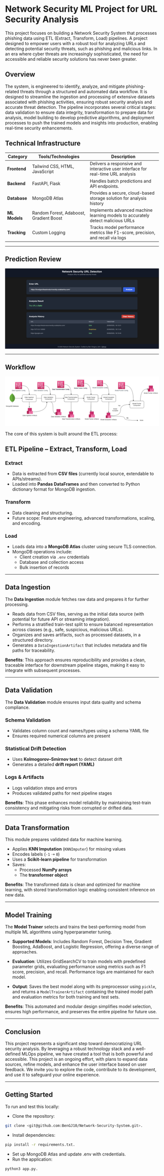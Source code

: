 # Network Security ML Project for URL Security Analysis

This project focuses on building a Network Security System that processes phishing data using ETL (Extract, Transform, Load) pipelines. A project designed to empower users with a robust tool for analyzing URLs and detecting potential security threats, such as phishing and malicious links. In an era where cyber threats are increasingly sophisticated, the need for accessible and reliable security solutions has never been greater.

## Overview

The system, is engineered to identify, analyze, and mitigate phishing-related threats through a structured and automated data workflow. It is designed to streamline the ingestion and processing of extensive datasets associated with phishing activities, ensuring robust security analysis and accurate threat detection. The pipeline incorporates several critical stages: data validation to ensure data integrity, transformation to prepare data for analysis, model building to develop predictive algorithms, and deployment processes to push the trained models and insights into production, enabling real-time security enhancements.


## Technical Infrastructure

| **Category**             | **Tools/Technologies**                                  | **Description**                                                |
|--------------------------|---------------------------------------------------------|----------------------------------------------------------------|
| **Frontend**             | Tailwind CSS, HTML, JavaScript                          | Delivers a responsive and interactive user interface for real-time URL analysis|
| **Backend**              | FastAPI, Flask                                          | Handles batch predictions and API endpoints.                   |
| **Database**             | MongoDB Atlas                                           | Provides a secure, cloud-based storage solution for analysis history|
| **ML Models**            | Random Forest, Adaboost, Gradient Boost                 | Implements advanced machine learning models to accurately detect malicious URLs|
| **Tracking**             | Custom Logging                                          | Tracks model performance metrics like F1-score, precision, and recall via logs|

---

## Prediction Review

![FrontEnd](images/prediction.png)
 
---

## Workflow
![Workflow Diagram](images/workflow.png)

The core of this system is built around the ETL process:

##  ETL Pipeline – Extract, Transform, Load

### Extract
- Data is extracted from **CSV files** (currently local source, extendable to APIs/streams).
- Loaded into **Pandas DataFrames** and then converted to Python dictionary format for MongoDB ingestion.

### Transform
- Data cleaning and structuring.
- Future scope: Feature engineering, advanced transformations, scaling, and encoding.

### Load
- Loads data into a **MongoDB Atlas** cluster using secure TLS connection.
- MongoDB operations include:
  - Client creation via `.env` credentials
  - Database and collection access
  - Bulk insertion of records


---

## Data Ingestion

The **Data Ingestion** module fetches raw data and prepares it for further processing.

- Reads data from CSV files, serving as the initial data source (with potential for future API or streaming integration).
- Performs a stratified train-test split to ensure balanced representation across classes (e.g., safe, suspicious, malicious URLs).
- Organizes and saves artifacts, such as processed datasets, in a structured directory.
- Generates a `DataIngestionArtifact` that includes metadata and file paths for traceability.

**Benefits**: This approach ensures reproducibility and provides a clean, traceable interface for downstream pipeline stages, making it easy to integrate with subsequent processes.

--- 

## Data Validation

The **Data Validation** module ensures input data quality and schema compliance.

### Schema Validation
- Validates column count and names/types using a schema YAML file
- Ensures required numerical columns are present

### Statistical Drift Detection
- Uses **Kolmogorov–Smirnov test** to detect dataset drift
- Generates a detailed **drift report (YAML)**

### Logs & Artifacts
- Logs validation steps and errors
- Produces validated paths for next pipeline stages

**Benefits**: This phase enhances model reliability by maintaining test-train consistency and mitigating risks from corrupted or drifted data.

---

## Data Transformation

This module prepares validated data for machine learning.

- Applies **KNN Imputation** (`KNNImputer`) for missing values
- Encodes labels (`-1` ➝ `0`)
- Uses a **Scikit-learn pipeline** for transformation
- Saves:
  - Processed **NumPy arrays**
  - The **transformer object** 

**Benefits**: The transformed data is clean and optimized for machine learning, with stored transformation logic enabling consistent inference on new data.

---

## Model Training

The **Model Trainer** selects and trains the best-performing model from multiple ML algorithms using hyperparameter tuning.

- **Supported Models**: Includes Random Forest, Decision Tree, Gradient Boosting, AdaBoost, and Logistic Regression, offering a diverse range of approaches.

- **Evaluation**: Utilizes GridSearchCV to train models with predefined parameter grids, evaluating performance using metrics such as F1 score, precision, and recall. Performance logs are maintained for each model.

- **Output**: Saves the best model along with its preprocessor using `pickle`, and returns a `ModelTrainerArtifact` containing the trained model path and evaluation metrics for both training and test sets.

**Benefits**: This automated and modular design simplifies model selection, ensures high performance, and preserves the entire pipeline for future use.

---


## Conclusion
This project represents a significant step toward democratizing URL security analysis. By leveraging a robust technology stack and a well-defined MLOps pipeline, we have created a tool that is both powerful and accessible. This project is an ongoing effort, with plans to expand data sources, refine models, and enhance the user interface based on user feedback. We invite you to explore the code, contribute to its development, and use it to safeguard your online experience.

---

## Getting Started
To run and test this locally:

- Clone the repository: 
```bash
git clone <git@github.com:BenGJ10/Network-Security-System.git>.
```
- Install dependencies: 
```bash
pip install -r requirements.txt.
```
- Set up MongoDB Atlas and update .env with credentials.
- Run the application: 
``` bash
python3 app.py.
```
